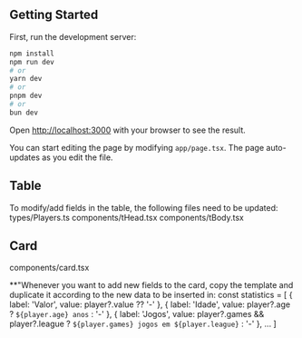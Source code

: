 ## Getting Started

First, run the development server:

```bash
npm install
npm run dev
# or
yarn dev
# or
pnpm dev
# or
bun dev
```

Open [http://localhost:3000](http://localhost:3000) with your browser to see the result.

You can start editing the page by modifying `app/page.tsx`. The page auto-updates as you edit the file.

## Table

To modify/add fields in the table, the following files need to be updated:
types/Players.ts
components/tHead.tsx
components/tBody.tsx


## Card

components/card.tsx

**"Whenever you want to add new fields to the card, copy the template and duplicate it according to the new data to be inserted in:
const statistics = [
  { label: 'Valor', value: player?.value ?? '-' },
  { label: 'Idade', value: player?.age ? `${player.age} anos` : '-' },
  { label: 'Jogos', value: player?.games && player?.league ? `${player.games} jogos em ${player.league}` : '-' },
  ...
]



